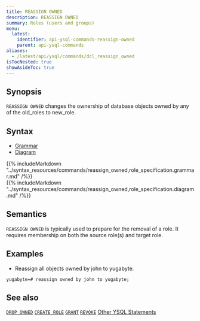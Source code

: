 ```yaml
---
title: REASSIGN OWNED
description: REASSIGN OWNED
summary: Roles (users and groups)
menu:
  latest:
    identifier: api-ysql-commands-reassign-owned
    parent: api-ysql-commands
aliases:
  - /latest/api/ysql/commands/dcl_reassign_owned
isTocNested: true
showAsideToc: true
---
```


## Synopsis

`REASSIGN OWNED` changes the ownership of database objects owned by any of the old_roles to new_role.

## Syntax

<ul class="nav nav-tabs nav-tabs-yb">
  <li >
    <a href="#grammar" class="nav-link active" id="grammar-tab" data-toggle="tab" role="tab" aria-controls="grammar" aria-selected="true">
      <i class="fas fa-file-alt" aria-hidden="true"></i>
      Grammar
    </a>
  </li>
  <li>
    <a href="#diagram" class="nav-link" id="diagram-tab" data-toggle="tab" role="tab" aria-controls="diagram" aria-selected="false">
      <i class="fas fa-project-diagram" aria-hidden="true"></i>
      Diagram
    </a>
  </li>
</ul>

<div class="tab-content">
  <div id="grammar" class="tab-pane fade show active" role="tabpanel" aria-labelledby="grammar-tab">
    {{% includeMarkdown "../syntax_resources/commands/reassign_owned,role_specification.grammar.md" /%}}
  </div>
  <div id="diagram" class="tab-pane fade" role="tabpanel" aria-labelledby="diagram-tab">
    {{% includeMarkdown "../syntax_resources/commands/reassign_owned,role_specification.diagram.md" /%}}
  </div>
</div>

## Semantics

`REASSIGN OWNED` is typically used to prepare for the removal of a role. It requires membership on both the source role(s) and target role.

## Examples

- Reassign all objects owned by john to yugabyte.

```postgresql
yugabyte=# reassign owned by john to yugabyte;
```

## See also

[`DROP OWNED`](../drop_owned)
[`CREATE ROLE`](../dcl_create_role)
[`GRANT`](../dcl_grant)
[`REVOKE`](../dcl_revoke)
[Other YSQL Statements](..)
